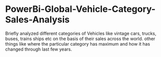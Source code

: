 # PowerBi-Global-Vehicle-Category-Sales-Analysis
Briefly analyzed different categories of Vehicles like vintage cars, trucks, buses, trains ships etc on the basis of their sales across the world. other things like where the particular category has maximum and how it has changed through last few years.
